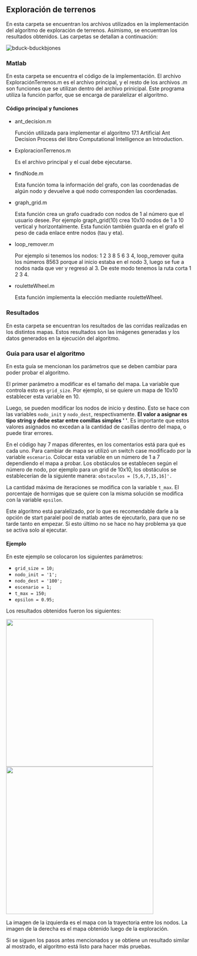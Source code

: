 ## Exploración de terrenos
En esta carpeta se encuentran los archivos utilizados en la implementación del algoritmo de exploración de terrenos. Asimismo, se encuentran los resultados obtenidos. Las carpetas se detallan a continuación:

![bduck-bduckbjones](https://user-images.githubusercontent.com/45132555/143373409-23693018-9744-4268-8d08-0b6c0be35ab2.gif)

### Matlab
En esta carpeta se encuentra el código de la implementación. El archivo ExploraciónTerrenos.m es el archivo principal, y el resto de los archivos .m son funciones que se utilizan dentro del archivo prinicipal. Este programa utiliza la función parfor, que se encarga de paralelizar el algoritmo. 

#### Código principal y funciones
- ant_decision.m

  Función utilizada para implementar el algoritmo 17.1 Artificial Ant Decision Process del libro Computational Intelligence an Introduction.
  
- ExploracionTerrenos.m

  Es el archivo principal y el cual debe ejecutarse. 
  
- findNode.m

  Esta función toma la información del grafo, con las coordenadas de algún nodo y devuelve a qué nodo corresponden las coordenadas.
  
- graph_grid.m

  Esta función crea un grafo cuadrado con nodos de 1 al número que el usuario desee. Por ejemplo graph_grid(10) crea 10x10 nodos de 1 a 10 vertical y horizontalmente. Esta         función   también guarda en el grafo el peso de cada enlace entre nodos (tau y eta).
  
- loop_remover.m

  Por ejemplo si tenemos los nodos: 1 2 3 8 5 6 3 4, loop_remover quita los números 8563 porque al inicio estaba en el nodo 3, luego se fue a nodos nada que ver y regresó al 3.   De este modo tenemos la ruta corta 1 2 3 4.
  
- rouletteWheel.m

  Esta función implementa la elección mediante rouletteWheel.

### Resultados
En esta carpeta se encuentran los resultados de las corridas realizadas en los distintos mapas. Estos resultados son las imágenes generadas y los datos generados en la ejecución del algoritmo. 

### Guía para usar el algoritmo

En esta guía se mencionan los parámetros que se deben cambiar para poder probar el algoritmo.

El primer parámetro a modificar es el tamaño del mapa. La variable que controla esto es `grid_size`. Por ejemplo, si se quiere un mapa de 10x10 establecer esta variable en 10.

Luego, se pueden modificar los nodos de inicio y destino. Esto se hace con las variables `nodo_init` y `nodo_dest`, respectivamente. **El valor a asignar es tipo string y debe estar entre comillas simples ' '**. Es importante que estos valores asignados no excedan a la cantidad de casillas dentro del mapa, o puede tirar errores. 

En el código hay 7 mapas diferentes, en los comentarios está para qué es cada uno. Para cambiar de mapa se utilizó un switch case modificado por la variable `escenario`. Colocar esta variable en un número de 1 a 7 dependiendo el mapa a probar. Los obstáculos se establecen según el número de nodo, por ejemplo para un grid de 10x10, los obstáculos se establecerían de la siguiente manera: `obstaculos = [5,6,7,15,16]'. `

La cantidad máxima de iteraciones se modifica con la variable `t_max`. El porcentaje de hormigas que se quiere con la misma solución se modifica con la variable `epsilon`. 

Este algoritmo está paralelizado, por lo que es recomendable darle a la opción de start paralel pool de matlab antes de ejecutarlo, para que no se tarde tanto en empezar. Si esto último no se hace no hay problema ya que se activa solo al ejecutar.

#### Ejemplo

En este ejemplo se colocaron los siguientes parámetros:

- `grid_size = 10;`
- `nodo_init = '1';`
- `nodo_dest = '100';`
- `escenario = 1;`
- `t_max = 150;`
- `epsilon = 0.95;`

Los resultados obtenidos fueron los siguientes:

<img src = "https://user-images.githubusercontent.com/45132555/143378126-6c3c8899-09d6-4842-bda3-fdf14fbc1f39.jpg" width="400" height="400"> <img src = "https://user-images.githubusercontent.com/45132555/143378131-868323e0-2cbc-4c31-8aff-73c9d1b0500b.jpg" width="400" height="400">

La imagen de la izquierda es el mapa con la trayectoria entre los nodos. La imagen de la derecha es el mapa obtenido luego de la exploración.

Si se siguen los pasos antes mencionados y se obtiene un resultado similar al mostrado, el algoritmo está listo para hacer más pruebas.

